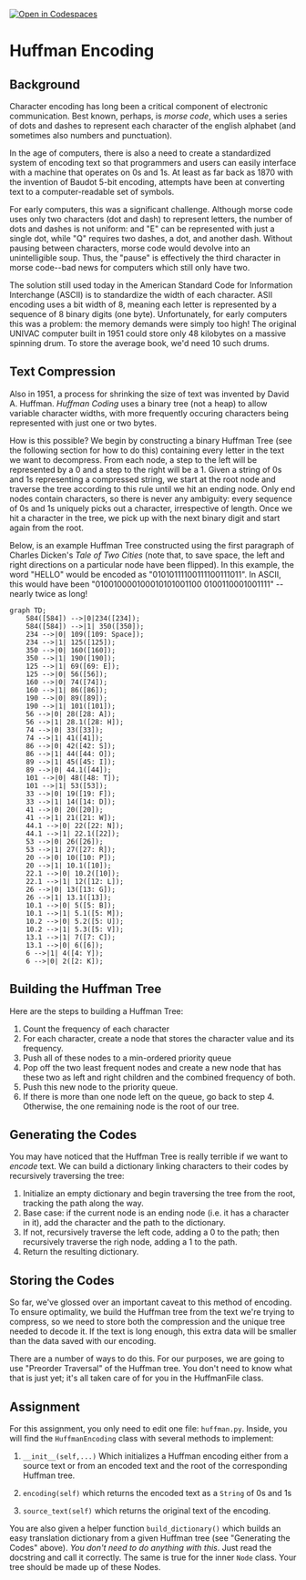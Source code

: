 [![Open in Codespaces](https://classroom.github.com/assets/launch-codespace-2972f46106e565e64193e422d61a12cf1da4916b45550586e14ef0a7c637dd04.svg)](https://classroom.github.com/open-in-codespaces?assignment_repo_id=18072617)
# Huffman Encoding

## Background

Character encoding has long been a critical component of electronic communication. Best known, perhaps, is _morse code_, which uses a series of dots and dashes to represent each character of the english alphabet (and sometimes also numbers and punctuation).

In the age of computers, there is also a need to create a standardized system of encoding text so that programmers and users can easily interface with a machine that operates on 0s and 1s. At least as far back as 1870 with the invention of Baudot 5-bit encoding, attempts have been at converting text to a computer-readable set of symbols.

For early computers, this was a significant challenge. Although morse code uses only two characters (dot and dash) to represent letters, the number of dots and dashes is not uniform: and "E" can be represented with just a single dot, while "Q" requires two dashes, a dot, and another dash. Without pausing between characters, morse code would devolve into an unintelligible soup. Thus, the "pause" is effectively the third character in morse code--bad news for computers which still only have two.

The solution still used today in the American Standard Code for Information Interchange (ASCII) is to standardize the width of each character. ASII encoding uses a bit width of 8, meaning each letter is represented by a sequence of 8 binary digits (one byte). Unfortunately, for early computers this was a problem: the memory demands were simply too high! The original UNIVAC computer built in 1951 could store only 48 kilobytes on a massive spinning drum. To store the average book, we'd need 10 such drums.

## Text Compression

Also in 1951, a process for shrinking the size of text was invented by David A. Huffman. _Huffman Coding_ uses a binary tree (not a heap) to allow variable character widths, with more frequently occuring characters being represented with just one or two bytes.

How is this possible? We begin by constructing a binary Huffman Tree (see the following section for how to do this) containing every letter in the text we want to decompress. From each node, a step to the left will be represented by a 0 and a step to the right will be a 1. Given a string of 0s and 1s representing a compressed string, we start at the root node and traverse the tree according to this rule until we hit an ending node. Only end nodes contain characters, so there is never any ambiguity: every sequence of 0s and 1s uniquely picks out a character, irrespective of length. Once we hit a character in the tree, we pick up with the next binary digit and start again from the root.

Below, is an example Huffman Tree constructed using the first paragraph of Charles Dicken's _Tale of Two Cities_ (note that, to save space, the left and right directions on a particular node have been flipped). In this example, the word "HELLO" would be encoded as "01010111100111100111011". In ASCII, this would have been "010010000100010101001100 0100110001001111" -- nearly twice as long!

```mermaid
graph TD;
    584([584]) -->|0|234([234]);
    584([584]) -->|1| 350([350]);
    234 -->|0| 109([109: Space]);
    234 -->|1| 125([125]);
    350 -->|0| 160([160]);
    350 -->|1| 190([190]);
    125 -->|1| 69([69: E]);
    125 -->|0| 56([56]);
    160 -->|0| 74([74]);
    160 -->|1| 86([86]);
    190 -->|0| 89([89]);
    190 -->|1| 101([101]);
    56 -->|0| 28([28: A]);
    56 -->|1| 28.1([28: H]);
    74 -->|0| 33([33]);
    74 -->|1| 41([41]);
    86 -->|0| 42([42: S]);
    86 -->|1| 44([44: O]);
    89 -->|1| 45([45: I]);
    89 -->|0| 44.1([44]);
    101 -->|0| 48([48: T]);
    101 -->|1| 53([53]);
    33 -->|0| 19([19: F]);
    33 -->|1| 14([14: D]);
    41 -->|0| 20([20]);
    41 -->|1| 21([21: W]);
    44.1 -->|0| 22([22: N]);
    44.1 -->|1| 22.1([22]);
    53 -->|0| 26([26]);
    53 -->|1| 27([27: R]);
    20 -->|0| 10([10: P]);
    20 -->|1| 10.1([10]);
    22.1 -->|0| 10.2([10]);
    22.1 -->|1| 12([12: L]);
    26 -->|0| 13([13: G]);
    26 -->|1| 13.1([13]);
    10.1 -->|0| 5([5: B]);
    10.1 -->|1| 5.1([5: M]);
    10.2 -->|0| 5.2([5: U]);
    10.2 -->|1| 5.3([5: V]);
    13.1 -->|1| 7([7: C]);
    13.1 -->|0| 6([6]);
    6 -->|1| 4([4: Y]);
    6 -->|0| 2([2: K]);
```

## Building the Huffman Tree

Here are the steps to building a Huffman Tree:

1. Count the frequency of each character
2. For each character, create a node that stores the character value and its frequency.
3. Push all of these nodes to a min-ordered priority queue
4. Pop off the two least frequent nodes and create a new node that has these two as left and right children and the combined frequency of both.
5. Push this new node to the priority queue.
6. If there is more than one node left on the queue, go back to step 4. Otherwise, the one remaining node is the root of our tree.

## Generating the Codes

You may have noticed that the Huffman Tree is really terrible if we want to _encode_ text. We can build a dictionary linking characters to their codes by recursively traversing the tree:

1. Initialize an empty dictionary and begin traversing the tree from the root, tracking the path along the way.
2. Base case: if the current node is an ending node (i.e. it has a character in it), add the character and the path to the dictionary.
3. If not, recursively traverse the left code, adding a 0 to the path; then recursively traverse the righ node, adding a 1 to the path.
4. Return the resulting dictionary.

## Storing the Codes

So far, we've glossed over an important caveat to this method of encoding. To ensure optimality, we build the Huffman tree from the text we're trying to compress, so we need to store both the compression and the unique tree needed to decode it. If the text is long enough, this extra data will be smaller than the data saved with our encoding.

There are a number of ways to do this. For our purposes, we are going to use "Preorder Traversal" of the Huffman tree. You don't need to know what that is just yet; it's all taken care of for you in the HuffmanFile class.

## Assignment

For this assignment, you only need to edit one file: `huffman.py`. Inside, you will find the `HuffmanEncoding` class with several methods to implement:

1. `__init__(self,...)` Which initializes a Huffman encoding either from a source text or from an encoded text and the root of the corresponding Huffman tree.

2. `encoding(self)` which returns the encoded text as a `String` of 0s and 1s

3. `source_text(self)` which returns the original text of the encoding.


You are also given a helper function `build_dictionary()` which builds an easy translation dictionary from a given Huffman tree (see "Generating the Codes" above). _You don't need to do anything with this_. Just read the docstring and call it correctly. The same is true for the inner `Node` class. Your tree should be made up of these Nodes.